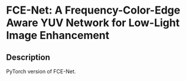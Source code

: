 # FCE-Net: A Frequency-Color-Edge Aware YUV Network for Low-Light Image Enhancement

## Description
PyTorch version of FCE-Net.

